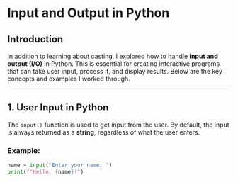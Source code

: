# Input and Output in Python

## Introduction
In addition to learning about casting, I explored how to handle **input and output (I/O)** in Python. This is essential for creating interactive programs that can take user input, process it, and display results. Below are the key concepts and examples I worked through.

---

## 1. **User Input in Python**
The `input()` function is used to get input from the user. By default, the input is always returned as a **string**, regardless of what the user enters.

### Example:
```python
name = input("Enter your name: ")
print(f"Hello, {name}!")


